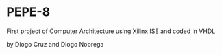 # PEPE-8

First project of Computer Architecture using Xilinx ISE and coded in VHDL

by Diogo Cruz and Diogo Nobrega